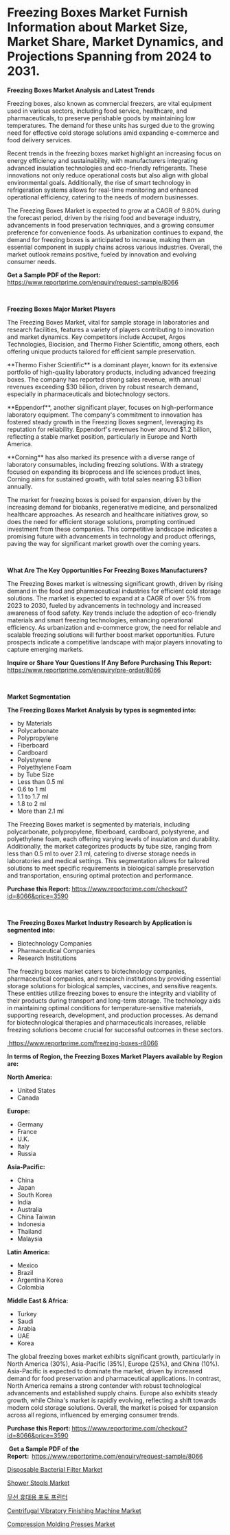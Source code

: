 <p><h1>Freezing Boxes Market Furnish Information about Market Size, Market Share, Market Dynamics, and Projections Spanning from 2024 to 2031.</h1></p><p><strong>Freezing Boxes Market Analysis and Latest Trends</strong></p>
<p><p>Freezing boxes, also known as commercial freezers, are vital equipment used in various sectors, including food service, healthcare, and pharmaceuticals, to preserve perishable goods by maintaining low temperatures. The demand for these units has surged due to the growing need for effective cold storage solutions amid expanding e-commerce and food delivery services.</p><p>Recent trends in the freezing boxes market highlight an increasing focus on energy efficiency and sustainability, with manufacturers integrating advanced insulation technologies and eco-friendly refrigerants. These innovations not only reduce operational costs but also align with global environmental goals. Additionally, the rise of smart technology in refrigeration systems allows for real-time monitoring and enhanced operational efficiency, catering to the needs of modern businesses.</p><p>The Freezing Boxes Market is expected to grow at a CAGR of 9.80% during the forecast period, driven by the rising food and beverage industry, advancements in food preservation techniques, and a growing consumer preference for convenience foods. As urbanization continues to expand, the demand for freezing boxes is anticipated to increase, making them an essential component in supply chains across various industries. Overall, the market outlook remains positive, fueled by innovation and evolving consumer needs.</p></p>
<p><strong>Get a Sample PDF of the Report:&nbsp;</strong> <a href="https://www.reportprime.com/enquiry/request-sample/8066">https://www.reportprime.com/enquiry/request-sample/8066</a></p>
<p>&nbsp;</p>
<p><strong>Freezing Boxes Major Market Players</strong></p>
<p><p>The Freezing Boxes Market, vital for sample storage in laboratories and research facilities, features a variety of players contributing to innovation and market dynamics. Key competitors include Accupet, Argos Technologies, Biocision, and Thermo Fisher Scientific, among others, each offering unique products tailored for efficient sample preservation.</p><p>**Thermo Fisher Scientific** is a dominant player, known for its extensive portfolio of high-quality laboratory products, including advanced freezing boxes. The company has reported strong sales revenue, with annual revenues exceeding $30 billion, driven by robust research demand, especially in pharmaceuticals and biotechnology sectors.</p><p>**Eppendorf**, another significant player, focuses on high-performance laboratory equipment. The company's commitment to innovation has fostered steady growth in the Freezing Boxes segment, leveraging its reputation for reliability. Eppendorf's revenues hover around $1.2 billion, reflecting a stable market position, particularly in Europe and North America.</p><p>**Corning** has also marked its presence with a diverse range of laboratory consumables, including freezing solutions. With a strategy focused on expanding its bioprocess and life sciences product lines, Corning aims for sustained growth, with total sales nearing $3 billion annually.</p><p>The market for freezing boxes is poised for expansion, driven by the increasing demand for biobanks, regenerative medicine, and personalized healthcare approaches. As research and healthcare initiatives grow, so does the need for efficient storage solutions, prompting continued investment from these companies. This competitive landscape indicates a promising future with advancements in technology and product offerings, paving the way for significant market growth over the coming years.</p></p>
<p>&nbsp;</p>
<p><strong>What Are The Key Opportunities For Freezing Boxes Manufacturers?</strong></p>
<p><p>The Freezing Boxes market is witnessing significant growth, driven by rising demand in the food and pharmaceutical industries for efficient cold storage solutions. The market is expected to expand at a CAGR of over 5% from 2023 to 2030, fueled by advancements in technology and increased awareness of food safety. Key trends include the adoption of eco-friendly materials and smart freezing technologies, enhancing operational efficiency. As urbanization and e-commerce grow, the need for reliable and scalable freezing solutions will further boost market opportunities. Future prospects indicate a competitive landscape with major players innovating to capture emerging markets.</p></p>
<p><strong>Inquire or Share Your Questions If Any Before Purchasing This Report:</strong> <a href="https://www.reportprime.com/enquiry/pre-order/8066">https://www.reportprime.com/enquiry/pre-order/8066</a></p>
<p>&nbsp;</p>
<p><strong>Market Segmentation</strong></p>
<p><strong>The Freezing Boxes Market Analysis by types is segmented into:</strong></p>
<p><ul><li>by Materials</li><li>Polycarbonate</li><li>Polypropylene</li><li>Fiberboard</li><li>Cardboard</li><li>Polystyrene</li><li>Polyethylene Foam</li><li>by Tube Size</li><li>Less than 0.5 ml</li><li>0.6 to 1 ml</li><li>1.1 to 1.7 ml</li><li>1.8 to 2 ml</li><li>More than 2.1 ml</li></ul></p>
<p><p>The Freezing Boxes market is segmented by materials, including polycarbonate, polypropylene, fiberboard, cardboard, polystyrene, and polyethylene foam, each offering varying levels of insulation and durability. Additionally, the market categorizes products by tube size, ranging from less than 0.5 ml to over 2.1 ml, catering to diverse storage needs in laboratories and medical settings. This segmentation allows for tailored solutions to meet specific requirements in biological sample preservation and transportation, ensuring optimal protection and performance.</p></p>
<p><strong>Purchase this Report:&nbsp;</strong><a href="https://www.reportprime.com/checkout?id=8066&price=3590">https://www.reportprime.com/checkout?id=8066&price=3590</a></p>
<p>&nbsp;</p>
<p><strong>The Freezing Boxes Market Industry Research by Application is segmented into:</strong></p>
<p><ul><li>Biotechnology Companies</li><li>Pharmaceutical Companies</li><li>Research Institutions</li></ul></p>
<p><p>The freezing boxes market caters to biotechnology companies, pharmaceutical companies, and research institutions by providing essential storage solutions for biological samples, vaccines, and sensitive reagents. These entities utilize freezing boxes to ensure the integrity and viability of their products during transport and long-term storage. The technology aids in maintaining optimal conditions for temperature-sensitive materials, supporting research, development, and production processes. As demand for biotechnological therapies and pharmaceuticals increases, reliable freezing solutions become crucial for successful outcomes in these sectors.</p></p>
<p><a href="https://www.reportprime.com/freezing-boxes-r8066">&nbsp;https://www.reportprime.com/freezing-boxes-r8066</a></p>
<p><strong>In terms of Region, the Freezing Boxes Market Players available by Region are:</strong></p>
<p>
    <p> <strong> North America: </strong>
        <ul>
            <li>United States</li>
            <li>Canada</li>
        </ul>
        </p> 
    <p> <strong> Europe: </strong>
        <ul>
            <li>Germany</li>
            <li>France</li>
            <li>U.K.</li>
            <li>Italy</li>
            <li>Russia</li>
        </ul>
        </p> 
    <p> <strong> Asia-Pacific: </strong>
        <ul>
            <li>China</li>
            <li>Japan</li>
            <li>South Korea</li>
            <li>India</li>
            <li>Australia</li>
            <li>China Taiwan</li>
            <li>Indonesia</li>
            <li>Thailand</li>
            <li>Malaysia</li>
        </ul>
        </p> 
    <p> <strong> Latin America: </strong>
        <ul>
            <li>Mexico</li>
            <li>Brazil</li>
            <li>Argentina Korea</li>
            <li>Colombia</li>
        </ul>
        </p> 
    <p> <strong> Middle East & Africa: </strong>
        <ul>
            <li>Turkey</li>
            <li>Saudi</li>
            <li>Arabia</li>
            <li>UAE</li>
            <li>Korea</li>
        </ul>
    </p>
    </p>
<p><p>The global freezing boxes market exhibits significant growth, particularly in North America (30%), Asia-Pacific (35%), Europe (25%), and China (10%). Asia-Pacific is expected to dominate the market, driven by increased demand for food preservation and pharmaceutical applications. In contrast, North America remains a strong contender with robust technological advancements and established supply chains. Europe also exhibits steady growth, while China's market is rapidly evolving, reflecting a shift towards modern cold storage solutions. Overall, the market is poised for expansion across all regions, influenced by emerging consumer trends.</p></p>
<p><strong>Purchase this Report: </strong><a href="https://www.reportprime.com/checkout?id=8066&price=3590">https://www.reportprime.com/checkout?id=8066&price=3590</a></p>
<p>&nbsp;<strong>Get a Sample PDF of the Report:&nbsp;&nbsp;</strong><a href="https://www.reportprime.com/enquiry/request-sample/8066">https://www.reportprime.com/enquiry/request-sample/8066</a></p>
<p><strong></strong></p>
<p><p><a href="https://www.linkedin.com/pulse/market-forecast-global-disposable-bacterial-filter-trends-59uxf?trackingId=u9o8HlTKSgW3EVeHuzyK1g%3D%3D">Disposable Bacterial Filter Market</a></p><p><a href="https://github.com/MelgarBasny/Market-Research-Report-List-1/blob/main/shower-stools-market.md">Shower Stools Market</a></p><p><a href="https://medium.com/@lorenzogirl/%EB%AC%B4%EC%84%A0-%ED%8F%AC%ED%84%B0%EB%B8%94-%EC%82%AC%EC%A7%84-%ED%94%84%EB%A6%B0%ED%84%B0%EC%97%90-%ED%88%AC%EC%9E%90%ED%95%B4%EC%95%BC-%ED%95%98%EB%8A%94-%EC%9D%B4%EC%9C%A0%EB%8A%94-%EB%AC%B4%EC%97%87%EC%9D%B8%EA%B0%80%EC%9A%94-%EC%8B%9C%EC%9E%A5-%EB%8F%99%ED%96%A5-%EC%A3%BC%EC%9A%94-%EC%8B%9C%EC%9E%A5-%EC%A0%9C%ED%92%88-%EB%B0%8F-%EC%A7%80%EC%97%AD-%EC%84%B1%EC%9E%A5-2024-2031-%EC%97%90-%EB%8C%80%ED%95%B4-%EC%95%8C%EC%95%84%EB%B3%B4%EC%84%B8%EC%9A%94-15118194294e">무선 휴대용 포토 프린터</a></p><p><a href="https://medium.com/@earlecmcneil/what-innovations-are-shaping-the-centrifugal-vibratory-finishing-machine-market-1d359833f3c7">Centrifugal Vibratory Finishing Machine Market</a></p><p><a href="https://issuu.com/reportprime-2/docs/compression-molding-presses-market-_1e1c9e06c64a11">Compression Molding Presses Market</a></p></p>